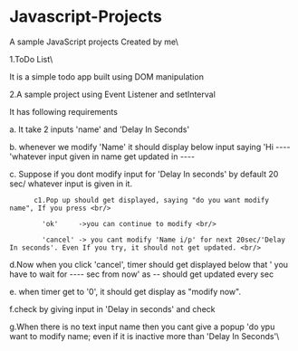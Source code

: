 # Javascript-Projects
A sample JavaScript projects Created by me\

1.ToDo List\

It is a simple todo app built using DOM manipulation	<br/>

2.A sample project using Event Listener and setInterval<br/>

It has following requirements<br/>

a. It take 2 inputs 'name' and 'Delay In Seconds'<br/>

b. whenever we modify 'Name' it should display below input saying 'Hi ---- 'whatever input given in name get updated in ----<br/>

c. Suppose if you dont modify input for 'Delay In seconds' by default 20 sec/ whatever input is given in it. <br/>

          c1.Pop up should get displayed, saying "do you want modify name", If you press <br/>

			'ok'     ->you can continue to modify <br/>

  			'cancel' -> you cant modify 'Name i/p' for next 20sec/'Delay In seconds'. Even If you try, it should not get updated. <br/>

d.Now when you click 'cancel', timer should get displayed below that ' you have to wait for ---- sec from now' as -- should get updated every sec <br/>

e. when timer get to '0', it should get display as "modify now".<br/>

f.check by giving input in 'Delay in seconds' and check <br/>

g.When there is no text input name then you cant give a popup 'do ypu want to modify name; even if it is inactive more than 'Delay In Seconds'\
